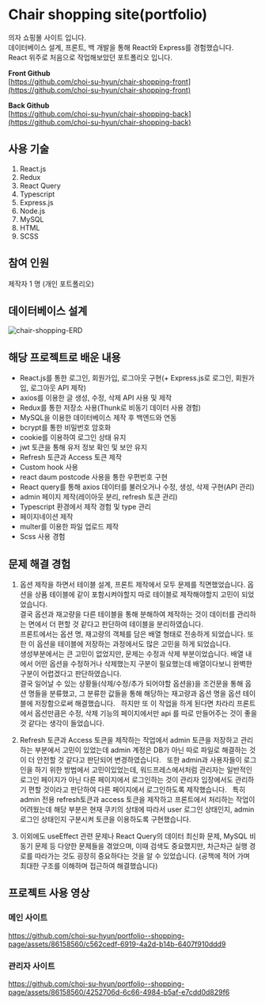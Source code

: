 # Chair shopping site(portfolio)
의자 쇼핑몰 사이트 입니다.  
데이터베이스 설계, 프론트, 백 개발을 통해 React와 Express를 경험했습니다.  
React 위주로 처음으로 작업해보았던 포트폴리오 입니다.
  
**Front Github**  
[https://github.com/choi-su-hyun/chair-shopping-front](https://github.com/choi-su-hyun/chair-shopping-front)
  
**Back Github**  
[https://github.com/choi-su-hyun/chair-shopping-back](https://github.com/choi-su-hyun/chair-shopping-back)

## 사용 기술
1. React.js
2. Redux
3. React Query
4. Typescript
5. Express.js
6. Node.js
7. MySQL
8. HTML
9. SCSS
    
## 참여 인원
제작자 1 명 (개인 포트폴리오)

## 데이터베이스 설계
![chair-shopping-ERD](https://github.com/choi-su-hyun/portfolio--shopping-page/assets/86158560/bb124ce3-5363-4074-9c91-7da1f0a72633)

## 해당 프로젝트로 배운 내용
- React.js를 통한 로그인, 회원가입, 로그아웃 구현(+ Express.js로 로그인, 회원가입, 로그아웃 API 제작)
- axios를 이용한 글 생성, 수정, 삭제 API 사용 및 제작
- Redux를 통한 저장소 사용(Thunk로 비동기 데이터 사용 경험)
- MySQL을 이용한 데이터베이스 제작 후 백엔드와 연동
- bcrypt를 통한 비밀번호 암호화
- cookie를 이용하여 로그인 상태 유지
- jwt 토큰을 통해 유저 정보 확인 및 보안 유지
- Refresh 토큰과 Access 토큰 제작
- Custom hook 사용
- react daum postcode 사용을 통한 우편번호 구현
- React query를 통해 axios 데이터를 불러오거나 수정, 생성, 삭제 구현(API 관리)
- admin 페이지 제작(레이아웃 분리, refresh 토큰 관리)
- Typescript 환경에서 제작 경험 및 type 관리
- 페이지네이션 제작
- multer를 이용한 파일 업로드 제작
- Scss 사용 경험

## 문제 해결 경험
1. 옵션 제작을 하면서 테이블 설계, 프론트 제작에서 모두 문제를 직면했었습니다. 옵션을 상품 테이블에 같이 포함시켜야할지 따로 테이블로 제작해야할지 고민이 되었었습니다.  
결국 옵션과 재고량을 다른 테이블을 통해 분해하여 제작하는 것이 데이터를 관리하는 면에서 더 편할 것 같다고 판단하여 테이블을 분리하였습니다.  
프론트에서는 옵션 명, 재고량의 객체를 담은 배열 형태로 전송하게 되었습니다. 또한 이 옵션을 테이블에 저장하는 과정에서도 많은 고민을 하게 되었습니다.  
생성부분에서는 큰 고민이 없었지만, 문제는 수정과 삭제 부분이었습니다. 배열 내에서 어떤 옵션을 수정하거나 삭제했는지 구분이 필요했는데 배열이다보니 완벽한 구분이 어렵겠다고 판단하였습니다.  
결국 일어날 수 있는 상황들(삭제/수정/추가 되어야할 옵션을)을 조건문을 통해 옵션 명들을 분류했고, 그 분류한 값들을 통해 해당하는 재고량과 옵션 명을 옵션 테이블에 저장함으로써 해결했습니다.  
하지만 또 이 작업을 하게 된다면 차라리 프론트에서 옵션만큼은 수정, 삭제 기능의 페이지에서만 api 를 따로 만들어주는 것이 좋을 것 같다는 생각이 들었습니다.

2. Refresh 토큰과 Access 토큰을 제작하는 작업에서 admin 토큰을 저장하고 관리하는 부분에서 고민이 있었는데 admin 계정은 DB가 아닌 따로 파일로 해결하는 것이 더 안전할 것 같다고 판단되어 변경하였습니다.  
또한 admin과 사용자들이 로그인을 하기 위한 방법에서 고민이있었는데, 워드프레스에서처럼 관리자는 일반적인 로그인 페이지가 아닌 다른 페이지에서 로그인하는 것이 관리자 입장에서도 관리하기 편할 것이라고 판단하여 다른 페이지에서 로그인하도록 제작했습니다.  
특히 admin 전용 refresh토큰과 access 토큰을 제작하고 프론트에서 처리하는 작업이 어려웠는데 해당 부분은 현재 쿠키의 상태에 따라서 user 로그인 상태인지, admin 로그인 상태인지 구분시켜 토큰을 이용하도록 구현했습니다.

3. 이외에도 useEffect 관련 문제나 React Query의 데이터 최신화 문제, MySQL 비동기 문제 등 다양한 문제들을 겪었으며, 이때 검색도 중요했지만, 차근차근 실행 경로를 따라가는 것도 굉장히 중요하다는 것을 알 수 있었습니다. (공책에 적어 가며 최대한 구조를 이해하며 접근하여 해결했습니다)
    
## 프로젝트 사용 영상
### 메인 사이트
https://github.com/choi-su-hyun/portfolio--shopping-page/assets/86158560/c562cedf-6919-4a2d-b14b-6407f910ddd9

### 관리자 사이트
https://github.com/choi-su-hyun/portfolio--shopping-page/assets/86158560/4252706d-6c66-4984-b5af-e7cdd0d829f6
